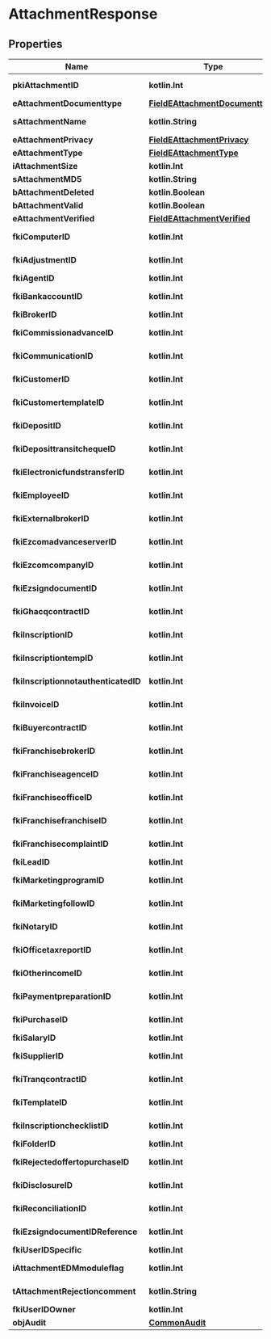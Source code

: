 
# AttachmentResponse

## Properties
Name | Type | Description | Notes
------------ | ------------- | ------------- | -------------
**pkiAttachmentID** | **kotlin.Int** | The unique ID of the Attachment. | 
**eAttachmentDocumenttype** | [**FieldEAttachmentDocumenttype**](FieldEAttachmentDocumenttype.md) |  | 
**sAttachmentName** | **kotlin.String** | The name of the Attachment | 
**eAttachmentPrivacy** | [**FieldEAttachmentPrivacy**](FieldEAttachmentPrivacy.md) |  | 
**eAttachmentType** | [**FieldEAttachmentType**](FieldEAttachmentType.md) |  | 
**iAttachmentSize** | **kotlin.Int** | The size of the Attachment | 
**sAttachmentMD5** | **kotlin.String** | The md5 of the Attachment | 
**bAttachmentDeleted** | **kotlin.Boolean** | Whether if it&#39;s deleted | 
**bAttachmentValid** | **kotlin.Boolean** | Whether if it&#39;s valid | 
**eAttachmentVerified** | [**FieldEAttachmentVerified**](FieldEAttachmentVerified.md) |  | 
**fkiComputerID** | **kotlin.Int** | The unique ID of the Computer |  [optional]
**fkiAdjustmentID** | **kotlin.Int** | The unique ID of the Adjustment |  [optional]
**fkiAgentID** | **kotlin.Int** | The unique ID of the Agent. |  [optional]
**fkiBankaccountID** | **kotlin.Int** | The unique ID of the Bankaccount |  [optional]
**fkiBrokerID** | **kotlin.Int** | The unique ID of the Broker. |  [optional]
**fkiCommissionadvanceID** | **kotlin.Int** | The unique ID of the Commissionadvance |  [optional]
**fkiCommunicationID** | **kotlin.Int** | The unique ID of the Communication. |  [optional]
**fkiCustomerID** | **kotlin.Int** | The unique ID of the Customer. |  [optional]
**fkiCustomertemplateID** | **kotlin.Int** | The unique ID of the Customertemplate |  [optional]
**fkiDepositID** | **kotlin.Int** | The unique ID of the Deposit |  [optional]
**fkiDeposittransitchequeID** | **kotlin.Int** | The unique ID of the Deposittransitcheque |  [optional]
**fkiElectronicfundstransferID** | **kotlin.Int** | The unique ID of the Electronicfundstransfer |  [optional]
**fkiEmployeeID** | **kotlin.Int** | The unique ID of the Employee. |  [optional]
**fkiExternalbrokerID** | **kotlin.Int** | The unique ID of the Externalbroker. |  [optional]
**fkiEzcomadvanceserverID** | **kotlin.Int** | The unique ID of the Ezcomadvanceserver |  [optional]
**fkiEzcomcompanyID** | **kotlin.Int** | The unique ID of the Ezcomcompany |  [optional]
**fkiEzsigndocumentID** | **kotlin.Int** | The unique ID of the Ezsigndocument |  [optional]
**fkiGhacqcontractID** | **kotlin.Int** | The unique ID of the Ghacqcontract |  [optional]
**fkiInscriptionID** | **kotlin.Int** | The unique ID of the Inscription. |  [optional]
**fkiInscriptiontempID** | **kotlin.Int** | The unique ID of the Inscriptiontemp |  [optional]
**fkiInscriptionnotauthenticatedID** | **kotlin.Int** | The unique ID of the Inscriptionnotauthenticated. |  [optional]
**fkiInvoiceID** | **kotlin.Int** | The unique ID of the Invoice. |  [optional]
**fkiBuyercontractID** | **kotlin.Int** | The unique ID of the Buyercontract |  [optional]
**fkiFranchisebrokerID** | **kotlin.Int** | The unique ID of the Franchisebroker |  [optional]
**fkiFranchiseagenceID** | **kotlin.Int** | The unique ID of the Franchiseagence |  [optional]
**fkiFranchiseofficeID** | **kotlin.Int** | The unique ID of the Franchisereoffice |  [optional]
**fkiFranchisefranchiseID** | **kotlin.Int** | The unique ID of the Franchisefranchise |  [optional]
**fkiFranchisecomplaintID** | **kotlin.Int** | The unique ID of the Franchisecomplaint |  [optional]
**fkiLeadID** | **kotlin.Int** | The unique ID of the Lead |  [optional]
**fkiMarketingprogramID** | **kotlin.Int** | The unique ID of the Marketingprogram |  [optional]
**fkiMarketingfollowID** | **kotlin.Int** | The unique ID of the Marketingfollow |  [optional]
**fkiNotaryID** | **kotlin.Int** | The unique ID of the Notary. |  [optional]
**fkiOfficetaxreportID** | **kotlin.Int** | The unique ID of the Officetaxreport |  [optional]
**fkiOtherincomeID** | **kotlin.Int** | The unique ID of the Otherincome |  [optional]
**fkiPaymentpreparationID** | **kotlin.Int** | The unique ID of the Paymentpreparation |  [optional]
**fkiPurchaseID** | **kotlin.Int** | The unique ID of the Purchase |  [optional]
**fkiSalaryID** | **kotlin.Int** | The unique ID of the Salary |  [optional]
**fkiSupplierID** | **kotlin.Int** | The unique ID of the Supplier. |  [optional]
**fkiTranqcontractID** | **kotlin.Int** | The unique ID of the Tranqcontract |  [optional]
**fkiTemplateID** | **kotlin.Int** | The unique ID of the Template |  [optional]
**fkiInscriptionchecklistID** | **kotlin.Int** | The unique ID of the Inscriptionchecklist |  [optional]
**fkiFolderID** | **kotlin.Int** | The unique ID of the Folder |  [optional]
**fkiRejectedoffertopurchaseID** | **kotlin.Int** | The unique ID of the Rejectedoffertopurchase |  [optional]
**fkiDisclosureID** | **kotlin.Int** | The unique ID of the Disclosure |  [optional]
**fkiReconciliationID** | **kotlin.Int** | The unique ID of the Reconciliation |  [optional]
**fkiEzsigndocumentIDReference** | **kotlin.Int** | The unique ID of the Ezsigndocument |  [optional]
**fkiUserIDSpecific** | **kotlin.Int** | The unique ID of the User |  [optional]
**iAttachmentEDMmoduleflag** | **kotlin.Int** | The edmmoduleflag of the Attachment |  [optional]
**tAttachmentRejectioncomment** | **kotlin.String** | The rejectioncomment of the Attachment |  [optional]
**fkiUserIDOwner** | **kotlin.Int** | The unique ID of the User |  [optional]
**objAudit** | [**CommonAudit**](CommonAudit.md) |  |  [optional]



